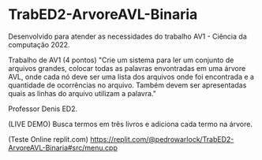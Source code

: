 # TrabED2-ArvoreAVL-Binaria

Desenvolvido para atender as necessidades do trabalho AV1 - Ciência da computação 2022.

Trabalho de AV1 (4 pontos)
"Crie um sistema para ler um conjunto de arquivos grandes, colocar todas as palavras envontradas em uma árvore AVL, 
onde cada nó deve ser uma lista dos arquivos onde foi encontrada e a quantidade de ocorrências no arquivo. Também 
devem ser apresentadas quais as linhas do arquivo utilizam a palavra."

Professor Denis ED2.

(LIVE DEMO)
Busca termos em três livros e adiciona cada termo na árvore.

(Teste Online replit.com) https://replit.com/@pedrowarlock/TrabED2-ArvoreAVL-Binaria#src/menu.cpp

